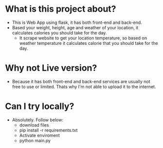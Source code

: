 # What is this project about?

- This is Web App using flask, it has both front-end and back-end.
- Based your weight, height, age and weather of your location, it calculates calories you should take for the day.
  - It scrape website to get your location temperature, so based on weather temperature it calculates calorie that you should take for the day.

# Why not Live version?

- Because it has both front-end and back-end services are usually not free to use or limited. Thats why I'm not able to upload it to the internet.

# Can I try locally?

- Absolutely. Follow below:
  - download files
  - pip install -r requirements.txt
  - Activate enviroment
  - python main.py
